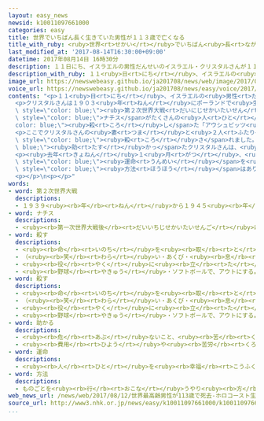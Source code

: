 ```yaml
---
layout: easy_news
newsid: k10011097661000
categories: easy
title: 世界でいちばん長く生きていた男性が１１３歳で亡くなる
title_with_ruby: <ruby>世界<rt>せかい</rt></ruby>でいちばん<ruby>長<rt>なが</rt></ruby>く<ruby>生<rt>い</rt></ruby>きていた<ruby>男性<rt>だんせい</rt></ruby>が１１３<ruby>歳<rt>さい</rt></ruby>で<ruby>亡<rt>な</rt></ruby>くなる
last_modified_at: '2017-08-14T16:30:00+09:00'
datetime: 2017年08月14日 16時30分
description: １１日にち、イスラエルの男性だんせいのイスラエル・クリスタルさんが１１３歳さいで亡なくなりました。
description_with_ruby: １１<ruby>日<rt>にち</rt></ruby>、イスラエルの<ruby>男性<rt>だんせい</rt></ruby>のイスラエル・クリスタルさんが１１３<ruby>歳<rt>さい</rt></ruby>で<ruby>亡<rt>な</rt></ruby>くなりました。
image_url: https://newswebeasy.github.io/ja201708/news/web/image/2017/08/14/k10011097661000.jpg
voice_url: https://newswebeasy.github.io/ja201708/news/easy/voice/2017/08/14/k10011097661000.mp3
contents: "<p>１１<ruby>日<rt>にち</rt></ruby>、イスラエルの<ruby>男性<rt>だんせい</rt></ruby>のイスラエル・クリスタルさんが１１３<ruby>歳<rt>さい</rt></ruby>で<ruby>亡<rt>な</rt></ruby>くなりました。</p>\n\
  <p>クリスタルさんは１９０３<ruby>年<rt>ねん</rt></ruby>にポーランドで<ruby>生<rt>う</rt></ruby>まれました。<span\
  \ style=\"color: blue;\"><ruby>第２次世界大戦<rt>だいにじせかいたいせん</rt></ruby></span>のとき、クリスタルさんと<ruby>家族<rt>かぞく</rt></ruby>は、ドイツの<span\
  \ style=\"color: blue;\">ナチス</span>がたくさんの<ruby>人<rt>ひと</rt></ruby>を<span style=\"\
  color: blue;\"><ruby>殺<rt>ころ</rt></ruby>し</span>た「アウシュビッツ<ruby>強制<rt>きょうせい</rt></ruby><ruby>収容所<rt>しゅうようじょ</rt></ruby>」に<ruby>連<rt>つ</rt></ruby>れて<ruby>行<rt>い</rt></ruby>かれました。</p>\n\
  <p>ここでクリスタルさんの<ruby>妻<rt>つま</rt></ruby>と<ruby>２人<rt>ふたり</rt></ruby>の<ruby>子<rt>こ</rt></ruby>どもは<span\
  \ style=\"color: blue;\"><ruby>殺<rt>ころ</rt></ruby>さ</span>れました。<span style=\"color:\
  \ blue;\"><ruby>助<rt>たす</rt></ruby>かっ</span>たクリスタルさんは、<ruby>戦争<rt>せんそう</rt></ruby>が<ruby>終<rt>お</rt></ruby>わったあと、イスラエルでお<ruby>菓子<rt>かし</rt></ruby>の<ruby>店<rt>みせ</rt></ruby>を<ruby>開<rt>ひら</rt></ruby>いて<ruby>働<rt>はたら</rt></ruby>いていました。</p>\n\
  <p><ruby>去年<rt>きょねん</rt></ruby>１<ruby>月<rt>がつ</rt></ruby>、<ruby>世界<rt>せかい</rt></ruby>でいちばん<ruby>長<rt>なが</rt></ruby>く<ruby>生<rt>い</rt></ruby>きている<ruby>男性<rt>だんせい</rt></ruby>になったクリスタルさんは「<ruby>人<rt>ひと</rt></ruby>はみんな<span\
  \ style=\"color: blue;\"><ruby>運命<rt>うんめい</rt></ruby></span>を<ruby>持<rt>も</rt></ruby>っていて、<ruby>長<rt>なが</rt></ruby>く<ruby>生<rt>い</rt></ruby>きるための<ruby>特別<rt>とくべつ</rt></ruby>な<span\
  \ style=\"color: blue;\"><ruby>方法<rt>ほうほう</rt></ruby></span>はありません」と<ruby>話<rt>はな</rt></ruby>していました。</p>\n\
  <p></p>\n<p></p>"
words:
- word: 第２次世界大戦
  descriptions:
  - １９３９<ruby><rb>年</rb><rt>ねん</rt></ruby>から１９４５<ruby><rb>年</rb><rt>ねん</rt></ruby>まで、<ruby><rb>日本</rb><rt>にっぽん</rt></ruby>・ドイツ・イタリアが、イギリス・フランス・アメリカ・ソ<ruby><rb>連</rb><rt>れん</rt></ruby>・<ruby><rb>中国</rb><rt>ちゅうごく</rt></ruby>などの<ruby><rb>連合国</rb><rt>れんごうこく</rt></ruby>と<ruby><rb>戦</rb><rt>たたか</rt></ruby>った<ruby><rb>戦争</rb><rt>せんそう</rt></ruby>。１９４５<ruby><rb>年</rb><rt>ねん</rt></ruby>（<ruby><rb>昭和</rb><rt>しょうわ</rt></ruby>２０<ruby><rb>年</rb><rt>ねん</rt></ruby>）８<ruby><rb>月</rb><rt>がつ</rt></ruby>１５<ruby><rb>日</rb><rt>にち</rt></ruby>に<ruby><rb>日本</rb><rt>にっぽん</rt></ruby>が<ruby><rb>降伏</rb><rt>こうふく</rt></ruby>して<ruby><rb>終</rb><rt>お</rt></ruby>わった。
- word: ナチス
  descriptions:
  - <ruby><rb>第一次世界大戦後</rb><rt>だいいちじせかいたいせんご</rt></ruby>にドイツでできた<ruby><rb>政党</rb><rt>せいとう</rt></ruby>。<ruby><rb>党首</rb><rt>とうしゅ</rt></ruby>ヒトラーの<ruby><rb>独裁</rb><rt>どくさい</rt></ruby>のもと、<ruby><rb>第二次世界大戦</rb><rt>だいにじせかいたいせん</rt></ruby>を<ruby><rb>引</rb><rt>ひ</rt></ruby>き<ruby><rb>起</rb><rt>お</rt></ruby>こしたが、<ruby><rb>連合国</rb><rt>れんごうこく</rt></ruby>に<ruby><rb>負</rb><rt>ま</rt></ruby>けた。ナチ。
- word: 殺す
  descriptions:
  - <ruby><rb>命</rb><rt>いのち</rt></ruby>を<ruby><rb>取</rb><rt>と</rt></ruby>る。
  - （<ruby><rb>笑</rb><rt>わら</rt></ruby>い・あくび・<ruby><rb>息</rb><rt>いき</rt></ruby>などを）おさえて<ruby><rb>止</rb><rt>と</rt></ruby>める。
  - <ruby><rb>役</rb><rt>やく</rt></ruby>に<ruby><rb>立</rb><rt>た</rt></ruby>たなくする。
  - <ruby><rb>野球</rb><rt>やきゅう</rt></ruby>・ソフトボールで、アウトにする。
- word: 殺す
  descriptions:
  - <ruby><rb>命</rb><rt>いのち</rt></ruby>を<ruby><rb>取</rb><rt>と</rt></ruby>る。
  - （<ruby><rb>笑</rb><rt>わら</rt></ruby>い・あくび・<ruby><rb>息</rb><rt>いき</rt></ruby>などを）おさえて<ruby><rb>止</rb><rt>と</rt></ruby>める。
  - <ruby><rb>役</rb><rt>やく</rt></ruby>に<ruby><rb>立</rb><rt>た</rt></ruby>たなくする。
  - <ruby><rb>野球</rb><rt>やきゅう</rt></ruby>・ソフトボールで、アウトにする。
- word: 助かる
  descriptions:
  - <ruby><rb>危</rb><rt>あぶ</rt></ruby>ないこと、<ruby><rb>苦</rb><rt>くる</rt></ruby>しいことから、のがれる。
  - <ruby><rb>費用</rb><rt>ひよう</rt></ruby>や<ruby><rb>苦労</rb><rt>くろう</rt></ruby>が<ruby><rb>少</rb><rt>すく</rt></ruby>なくてすむ。
- word: 運命
  descriptions:
  - <ruby><rb>人</rb><rt>ひと</rt></ruby>を<ruby><rb>幸福</rb><rt>こうふく</rt></ruby>にしたり、<ruby><rb>不幸</rb><rt>ふこう</rt></ruby>にしたりする<ruby><rb>大</rb><rt>おお</rt></ruby>きな<ruby><rb>力</rb><rt>ちから</rt></ruby>。<ruby><rb>人</rb><rt>ひと</rt></ruby>の<ruby><rb>力</rb><rt>ちから</rt></ruby>ではどうにもできないめぐり<ruby><rb>合</rb><rt>あ</rt></ruby>わせ。<ruby><rb>運</rb><rt>うん</rt></ruby>。
- word: 方法
  descriptions:
  - ものごとを<ruby><rb>行</rb><rt>おこな</rt></ruby>うやり<ruby><rb>方</rb><rt>かた</rt></ruby>。しかた。
web_news_url: /news/web/2017/08/12/世界最高齢男性が113歳で死去-ホロコースト生存者/
source_url: http://www3.nhk.or.jp/news/easy/k10011097661000/k10011097661000.html
...
```

